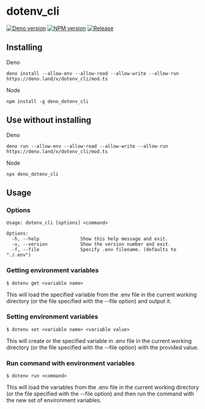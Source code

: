 # dotenv_cli

[![Deno version](https://deno.land/badge/dotenv_cli/version)](https://deno.land/x/dotenv_cli)
[![NPM version](https://img.shields.io/npm/v/deno_dotenv_cli.svg)](https://www.npmjs.org/package/deno_dotenv_cli)
[![Release](https://gitlab.com/zookatron/dotenv_cli/-/badges/release.svg)](https://gitlab.com/zookatron/dotenv_cli/-/releases/permalink/latest)

## Installing

Deno

```shell
deno install --allow-env --allow-read --allow-write --allow-run https://deno.land/x/dotenv_cli/mod.ts
```

Node

```shell
npm install -g deno_dotenv_cli
```

## Use without installing

Deno

```shell
deno run --allow-env --allow-read --allow-write --allow-run https://deno.land/x/dotenv_cli/mod.ts
```

Node

```shell
npx deno_dotenv_cli
```

## Usage

### Options

```
Usage: dotenv_cli [options] <command>

Options:
  -h, --help               Show this help message and exit.
  -v, --version            Show the version number and exit.
  -f, --file               Specify .env filename. (defaults to "./.env")
```

### Getting environment variables

```shell
$ dotenv get <variable name>
```

This will load the specified variable from the .env file in the current working directory (or the file specified with the --file option) and
output it.

### Setting environment variables

```shell
$ dotenv set <variable name> <variable value>
```

This will create or the specified variable in .env file in the current working directory (or the file specified with the --file option) with
the provided value.

### Run command with environment variables

```shell
$ dotenv run <command>
```

This will load the variables from the .env file in the current working directory (or the file specified with the --file option) and then run
the command with the new set of environment variables.
